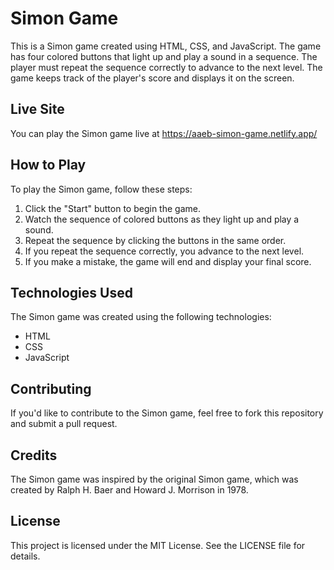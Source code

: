 # Simon Game

This is a Simon game created using HTML, CSS, and JavaScript. The game has four colored buttons that light up and play a sound in a sequence. The player must repeat the sequence correctly to advance to the next level. The game keeps track of the player's score and displays it on the screen.

## Live Site

You can play the Simon game live at https://aaeb-simon-game.netlify.app/

## How to Play

To play the Simon game, follow these steps:

1. Click the "Start" button to begin the game.
2. Watch the sequence of colored buttons as they light up and play a sound.
3. Repeat the sequence by clicking the buttons in the same order.
4. If you repeat the sequence correctly, you advance to the next level.
5. If you make a mistake, the game will end and display your final score.

## Technologies Used

The Simon game was created using the following technologies:

- HTML
- CSS
- JavaScript

## Contributing

If you'd like to contribute to the Simon game, feel free to fork this repository and submit a pull request.

## Credits

The Simon game was inspired by the original Simon game, which was created by Ralph H. Baer and Howard J. Morrison in 1978.

## License

This project is licensed under the MIT License. See the LICENSE file for details.
